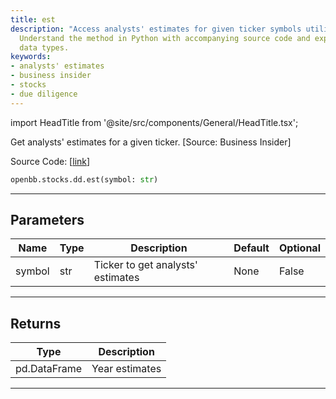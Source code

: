 ```yaml
---
title: est
description: "Access analysts' estimates for given ticker symbols utilizing OpenBB."
  Understand the method in Python with accompanying source code and expected return
  data types.
keywords:
- analysts' estimates
- business insider
- stocks
- due diligence
---
```


import HeadTitle from '@site/src/components/General/HeadTitle.tsx';

<HeadTitle title="stocks.dd.est - Reference | OpenBB SDK Docs" />

Get analysts' estimates for a given ticker. [Source: Business Insider]

Source Code: [[link](https://github.com/OpenBB-finance/OpenBBTerminal/tree/main/openbb_terminal/stocks/due_diligence/business_insider_model.py#L76)]

```python
openbb.stocks.dd.est(symbol: str)
```

---

## Parameters

| Name | Type | Description | Default | Optional |
| ---- | ---- | ----------- | ------- | -------- |
| symbol | str | Ticker to get analysts' estimates | None | False |


---

## Returns

| Type | Description |
| ---- | ----------- |
| pd.DataFrame | Year estimates |
---
